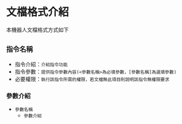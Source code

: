 # 文檔格式介紹
本機器人文檔格式方式如下
## `指令名稱`
- 指令介紹：`介紹指令功能`
- 指令參數：`提供指令參數內容(<參數名稱>為必填參數，[參數名稱]為選填參數)`
- 必要權限：`執行該指令所需的權限，若文檔無此項目則說明該指令無權限要求`
### 參數介紹
- `參數名稱`
	- `參數介紹`